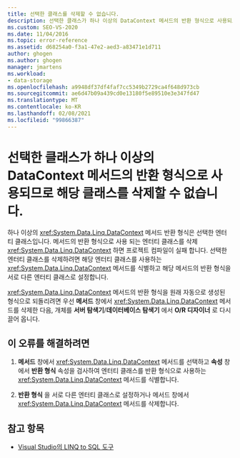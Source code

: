 ```yaml
---
title: 선택한 클래스를 삭제할 수 없습니다.
description: 선택한 클래스가 하나 이상의 DataContext 메서드의 반환 형식으로 사용되므로 해당 클래스를 삭제할 수 없습니다.
ms.custom: SEO-VS-2020
ms.date: 11/04/2016
ms.topic: error-reference
ms.assetid: d68254a0-f3a1-47e2-aed3-a83471e1d711
author: ghogen
ms.author: ghogen
manager: jmartens
ms.workload:
- data-storage
ms.openlocfilehash: a9948df37df4faf7cc5349b2729ca4f648d973cb
ms.sourcegitcommit: ae6d47b09a439cd0e13180f5e89510e3e347fd47
ms.translationtype: MT
ms.contentlocale: ko-KR
ms.lasthandoff: 02/08/2021
ms.locfileid: "99866387"
---
```

# <a name="the-selected-class-cannot-be-deleted-because-it-is-used-as-a-return-type-for-one-or-more-datacontext-methods"></a>선택한 클래스가 하나 이상의 DataContext 메서드의 반환 형식으로 사용되므로 해당 클래스를 삭제할 수 없습니다.

하나 이상의 <xref:System.Data.Linq.DataContext> 메서드 반환 형식은 선택한 엔터티 클래스입니다. 메서드의 반환 형식으로 사용 되는 엔터티 클래스를 삭제 <xref:System.Data.Linq.DataContext> 하면 프로젝트 컴파일이 실패 합니다. 선택한 엔터티 클래스를 삭제하려면 해당 엔터티 클래스를 사용하는 <xref:System.Data.Linq.DataContext> 메서드를 식별하고 해당 메서드의 반환 형식을 서로 다른 엔터티 클래스로 설정합니다.

<xref:System.Data.Linq.DataContext> 메서드의 반환 형식을 원래 자동으로 생성된 형식으로 되돌리려면 우선 **메서드** 창에서 <xref:System.Data.Linq.DataContext> 메서드를 삭제한 다음, 개체를 **서버 탐색기**/**데이터베이스 탐색기** 에서 **O/R 디자이너** 로 다시 끌어 옵니다.

## <a name="to-correct-this-error"></a>이 오류를 해결하려면

1. **메서드** 창에서 <xref:System.Data.Linq.DataContext> 메서드를 선택하고 **속성** 창에서 **반환 형식** 속성을 검사하여 엔터티 클래스를 반환 형식으로 사용하는 <xref:System.Data.Linq.DataContext> 메서드를 식별합니다.

2. **반환 형식** 을 서로 다른 엔터티 클래스로 설정하거나 메서드 창에서 <xref:System.Data.Linq.DataContext> 메서드를 삭제합니다.

## <a name="see-also"></a>참고 항목

- [Visual Studio의 LINQ to SQL 도구](../data-tools/linq-to-sql-tools-in-visual-studio2.md)
